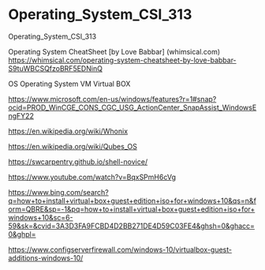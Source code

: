 # Operating_System_CSI_313
Operating_System_CSI_313

Operating System CheatSheet [by Love Babbar] (whimsical.com)
https://whimsical.com/operating-system-cheatsheet-by-love-babbar-S9tuWBCSQfzoBRF5EDNinQ


OS Operating System VM Virtual BOX

https://www.microsoft.com/en-us/windows/features?r=1#snap?ocid=PROD_WinCGE_CONS_CGC_USG_ActionCenter_SnapAssist_WindowsEngFY22


https://en.wikipedia.org/wiki/Whonix

https://en.wikipedia.org/wiki/Qubes_OS

https://swcarpentry.github.io/shell-novice/

https://www.youtube.com/watch?v=BqxSPmH6cVg


https://www.bing.com/search?q=how+to+install+virtual+box+guest+edition+iso+for+windows+10&qs=n&form=QBRE&sp=-1&pq=how+to+install+virtual+box+guest+edition+iso+for+windows+10&sc=6-59&sk=&cvid=3A3D3FA9FCBD4D2BB271DE4D59C03FE4&ghsh=0&ghacc=0&ghpl=



https://www.configserverfirewall.com/windows-10/virtualbox-guest-additions-windows-10/

